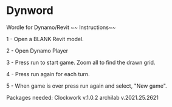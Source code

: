 # Dynword
Wordle for Dynamo/Revit
~~ Instructions~~

1 - Open a BLANK Revit model.

2 - Open Dynamo Player

3 - Press run to start game. Zoom all to find the drawn grid. 

4 - Press run again for each turn. 

5 - When game is over press run again and select, "New game".

Packages needed:
Clockwork v.1.0.2
archilab v.2021.25.2621
